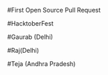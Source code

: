 #First Open Source Pull Request

#HacktoberFest

#Gaurab (Delhi)

#Raj(Delhi)

#Teja (Andhra Pradesh)

